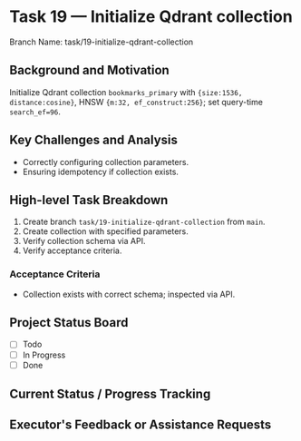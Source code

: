 # Task 19 — Initialize Qdrant collection

Branch Name: task/19-initialize-qdrant-collection

## Background and Motivation
Initialize Qdrant collection `bookmarks_primary` with `{size:1536, distance:cosine}`, HNSW `{m:32, ef_construct:256}`; set query-time `search_ef=96`.

## Key Challenges and Analysis
- Correctly configuring collection parameters.
- Ensuring idempotency if collection exists.

## High-level Task Breakdown
1. Create branch `task/19-initialize-qdrant-collection` from `main`.
2. Create collection with specified parameters.
3. Verify collection schema via API.
4. Verify acceptance criteria.

### Acceptance Criteria
- Collection exists with correct schema; inspected via API.

## Project Status Board
- [ ] Todo
- [ ] In Progress
- [ ] Done

## Current Status / Progress Tracking

## Executor's Feedback or Assistance Requests
